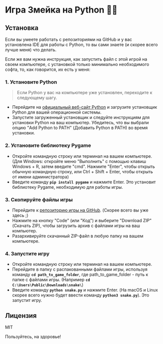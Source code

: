 # Игра Змейка на Python 🍎🐍

## Установка

Если вы умеете работать с репозиториями на GitHub и у вас установлена IDE для работы с Python, то вы сами знаете (и скорее всего лучше меня) что делать.

Если же вам нужна инструкция, как запустить файл с этой игрой на своем компьютере, с установкой только минимально необходимого софта, то, как говорится, их есть у меня:

### 1. Установите Python

> Если Python у вас на компьютере уже установлен,
> переходите к следующему шагу.

- Перейдите на [официальный веб-сайт Python] и загрузите установщик Python для вашей операционной системы.
- Запустите загруженный установщик и следуйте инструкциям для установки Python на ваш компьютер. Убедитесь, что вы выбрали опцию "Add Python to PATH" (Добавить Python в PATH) во время установки.

### 2. Установите библиотеку Pygame

- Откройте командную строку или терминал на вашем компьютере. (Для Windows: откройте меню "Выполнить" с помощью клавиш Windows + R, затем введите "cmd". Нажмите "Enter", чтобы открыть обычную командную строку, или Ctrl + Shift + Enter, чтобы открыть от имени администратора)
- Введите команду **`pip install pygame`** и нажмите Enter. Это установит библиотеку Pygame, необходимую для работы игры.

### 3. Скопируйте файлы игры

- Перейдите к [репозиторию игры на GitHub]. (Скорее всего вы уже здесь ;)
- Нажмите на кнопку "Code" (или "Код") и выберите "Download ZIP" (Скачать ZIP), чтобы загрузить архив с файлами игры на ваш компьютер.
- Разархивируйте скачанный ZIP-файл в любую папку на вашем компьютере.

### 4. Запустите игру

- Откройте командную строку или терминал на вашем компьютере.
- Перейдите в папку с распакованными файлами игры, используя команду **`cd path_to_game_folder`**, где path_to_game_folder - путь к папке с файлами игры. (Например **`cd C:\Users\Public\Downloads\snake\`**)
- Введите команду **`python snake.py`** и нажмите Enter. (На macOS и Linux скорее всего нужно будет ввести команду **`python3 snake.py`**). Это запустит игру.

##  Лицензия

MIT

Пользуйтесь, на здоровье!

   [официальный веб-сайт Python]: <https://www.python.org/>
   [репозиторию игры на GitHub]: <https://github.com/Vitaliy-Mironov/snake_game/>
